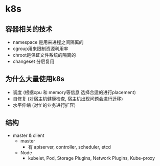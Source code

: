 # k8s

## 容器相关的技术
- namespace 是用来进程之间隔离的
- cgroup用来限制资源利用率
- chroot是保证文件系统的隔离的 
- changeset 分层复用

## 为什么大量使用k8s
- 调度 (根据cpu 和 memory等信息 选择合适的进行placement) 
- 自修复 (对宿主机健康检查, 宿主机出现问题会进行迁移)
- 水平伸缩 (对忙的业务进行扩容)

## 结构 
- master & client
  - master
    - 有 apiserver, controller, scheduler, etcd
  - Node
    - kubelet, Pod, Storage Plugins, Network Plugins, Kube-proxy


